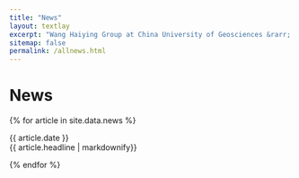 ```yaml
---
title: "News"
layout: textlay
excerpt: "Wang Haiying Group at China University of Geosciences &rarr; Beijing."
sitemap: false
permalink: /allnews.html
---
```


# News

{% for article in site.data.news %}
<p>{{ article.date }} <br> {{ article.headline | markdownify}}</p>
{% endfor %}
